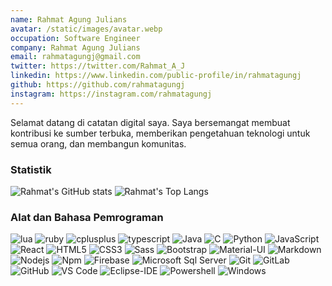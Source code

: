 ```yaml
---
name: Rahmat Agung Julians
avatar: /static/images/avatar.webp
occupation: Software Engineer
company: Rahmat Agung Julians
email: rahmatagungj@gmail.com
twitter: https://twitter.com/Rahmat_A_J
linkedin: https://www.linkedin.com/public-profile/in/rahmatagungj
github: https://github.com/rahmatagungj
instagram: https://instagram.com/rahmatagungj
---
```


Selamat datang di catatan digital saya. Saya bersemangat membuat kontribusi ke sumber terbuka, memberikan pengetahuan teknologi untuk semua orang, dan membangun komunitas.

### Statistik

![Rahmat's GitHub stats](https://github-readme-stats.vercel.app/api?username=rahmatagungj&show_icons=true&theme=default)
![Rahmat's Top Langs](https://github-readme-stats.vercel.app/api/top-langs/?username=anuraghazra&exclude_repo=Slims9-Kuningan&layout=compact&theme=default)

### Alat dan Bahasa Pemrograman

<div className="flex flex-row flex-wrap">
<img src="https://img.shields.io/badge/Lua-2C2D72?style=for-the-badge&logo=lua&logoColor=white" alt="lua"  className="margin-top-1 h-6" loading="lazy"/>
<img src="https://img.shields.io/badge/Ruby-CC342D?style=for-the-badge&logo=ruby&logoColor=white" alt="ruby"  className="margin-top-1 h-6" loading="lazy"/>
<img src="https://img.shields.io/badge/C%2B%2B-00599C?style=for-the-badge&logo=c%2B%2B&logoColor=ffffff" alt="cplusplus"  className="margin-top-1 h-6" loading="lazy"/>
<img src="https://img.shields.io/badge/TypeScript-007ACC?style=for-the-badge&logo=typescript&logoColor=ffffff" alt="typescript"  className="margin-top-1 h-6" loading="lazy"/>
<img src="https://img.shields.io/badge/-Java-5B4638?style=flat-square&amp;logo=java&amp;logoColor=ffffff" alt="Java"  className="margin-top-1 h-6" loading="lazy"/>
<img src="https://img.shields.io/badge/-C-A8B9CC?style=flat-square&amp;logo=c&amp;logoColor=ffffff" alt="C"  className="margin-top-1 h-6" loading="lazy"/>
<img src="https://img.shields.io/badge/-Python-3776AB?style=flat-square&amp;logo=python&amp;logoColor=ffffff" alt="Python" className="margin-top-1 h-6" loading="lazy"/>
<img src="https://img.shields.io/badge/-JavaScript-%23F7DF1C?style=flat-square&amp;logo=javascript&amp;logoColor=000000&amp;labelColor=%23F7DF1C&amp;color=%23FFCE5A" alt="JavaScript" className="margin-top-1 h-6" loading="lazy"/>
<img src="https://img.shields.io/badge/-React-61DAFB?style=flat-square&amp;logo=react&amp;logoColor=ffffff" alt="React" className="margin-top-1 h-6" loading="lazy"/>
<img src="https://img.shields.io/badge/-HTML5-%23E44D27?style=flat-square&amp;logo=html5&amp;logoColor=ffffff" alt="HTML5" className="margin-top-1 h-6" loading="lazy"/>
<img src="https://img.shields.io/badge/-CSS3-%231572B6?style=flat-square&amp;logo=css3" alt="CSS3" className="margin-top-1 h-6" loading="lazy"/>
<img src="https://img.shields.io/badge/-Sass-%23CC6699?style=flat-square&amp;logo=sass&amp;logoColor=ffffff" alt="Sass" className="margin-top-1 h-6" loading="lazy"/>
<img src="https://img.shields.io/badge/-Bootstrap-563D7C?style=flat-square&amp;logo=Bootstrap" alt="Bootstrap" className="margin-top-1 h-6" loading="lazy"/>
<img src="https://img.shields.io/badge/-Material%E2%80%93UI-0081CB?style=flat-square&amp;logo=material-ui" alt="Material-UI" className="margin-top-1 h-6" loading="lazy"/>
<img src="https://img.shields.io/badge/-Markdown-000000?style=flat-square&amp;logo=markdown" alt="Markdown" className="margin-top-1 h-6" loading="lazy"/>
<img src="https://img.shields.io/badge/-Nodejs-339933?style=flat-square&amp;logo=Node.js&amp;logoColor=ffffff" alt="Nodejs" className="margin-top-1 h-6" loading="lazy"/>
<img src="https://img.shields.io/badge/-npm-CB3837?style=flat-square&amp;logo=npm" alt="Npm" className="margin-top-1 h-6" loading="lazy"/>
<img src="https://img.shields.io/badge/-Firebase-FFCA28?style=flat-square&amp;logo=firebase&amp;logoColor=ffffff" alt="Firebase" className="margin-top-1 h-6" loading="lazy"/>
<img src="https://img.shields.io/badge/-Sql%20Server-CC2927?style=flat-square&amp;logo=microsoft-sql-server&amp;logoColor=ffffff" alt="Microsoft Sql Server" className="margin-top-1 h-6" loading="lazy"/>
<img src="https://img.shields.io/badge/-Git-%23F05032?style=flat-square&amp;logo=git&amp;logoColor=%23ffffff" alt="Git" className="margin-top-1 h-6" loading="lazy"/>
<img src="https://img.shields.io/badge/-GitLab-FCA121?style=flat-square&amp;logo=gitlab" alt="GitLab" className="margin-top-1 h-6" loading="lazy"/>
<img src="https://img.shields.io/badge/-GitHub-181717?style=flat-square&amp;logo=github" alt="GitHub" className="margin-top-1 h-6" loading="lazy"/>
<img src="https://img.shields.io/badge/-VS%20Code-007ACC?style=flat-square&amp;logo=visual-studio-code&amp;logoColor=ffffff" alt="VS Code" className="margin-top-1 h-6" loading="lazy"/>
<img src="https://img.shields.io/badge/-Eclipse-2C2255?style=flat-square&amp;logo=eclipse&amp;logoColor=ffffff" alt="Eclipse-IDE" className="margin-top-1 h-6" loading="lazy"/>
<img src="https://img.shields.io/badge/-Powershell-5391FE?style=flat-square&amp;logo=powershell&amp;logoColor=ffffff" alt="Powershell" className="margin-top-1 h-6" loading="lazy"/>
<img src="https://img.shields.io/badge/-Windows-0078D6?style=flat-square&amp;logo=windows&amp;logoColor=ffffff" alt="Windows" className="margin-top-1 h-6" loading="lazy"/>
</div>
